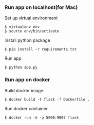 ### Run app on localhost(for Mac)

Set up virtual environment 
```bash=
$ virtualenv env
$ source env/bin/activate
```

Install python package
```bash=
$ pip install -r requirements.txt
```
Run app
```bash=
$ python app.py
```

### Run app on docker
Build docker image
```bash=
$ docker build -t flask -f Dockerfile .
```

Run docker container 
```bash=
$ docker run -d -p 5000:9007 flask
```
